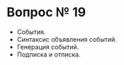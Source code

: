 # Вопрос № 19

* События. 
* Синтаксис объявления событий. 
* Генерация событий. 
* Подписка и отписка.